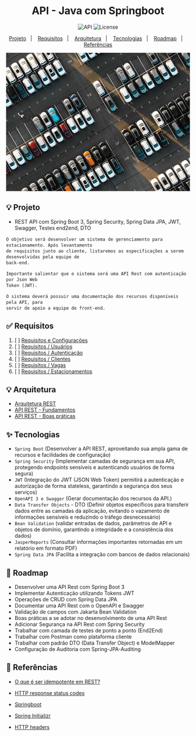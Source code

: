 <h1 align="center">API - Java com Springboot</h1>

<p align="center">
  <img alt="API" src="https://img.shields.io/static/v1?label=Springboot&message=API&color=8257E5&labelColor=000000"  />
  <img alt="License" src="https://img.shields.io/static/v1?label=license&message=MIT&color=49AA26&labelColor=000000">
</p>

<p align="center">
  <a href="#-projeto">Projeto</a>&nbsp;&nbsp;&nbsp;|&nbsp;&nbsp;&nbsp;
  <a href="#-requisitos">Requisitos</a>&nbsp;&nbsp;&nbsp;|&nbsp;&nbsp;&nbsp;
  <a href="#-arquitetura">Arquitetura</a>&nbsp;&nbsp;&nbsp;|&nbsp;&nbsp;&nbsp;
  <a href="#-tecnologias">Tecnologias</a>&nbsp;&nbsp;&nbsp;|&nbsp;&nbsp;&nbsp;
  <a href="#-roadmap">Roadmap</a>&nbsp;&nbsp;&nbsp;|&nbsp;&nbsp;&nbsp;
  <a href="#-referências">Referências</a>
</p>

<p align="center">
  <img alt="API" src="data/estacionamento.jpg">
</p>

## 💡 Projeto

- REST API com Spring Boot 3, Spring Security, Spring Data JPA, JWT, Swagger, Testes end2end, DTO

```
O objetivo será desenvolver um sistema de gerenciamento para estacionamento. Após levantamento
de requisitos junto ao cliente, listaremos as especificações a serem desenvolvidas pela equipe de
back-end.
```

```
Importante salientar que o sistema será uma API Rest com autenticação por Json Web
Token (JWT).
```

```
O sistema deverá possuir uma documentação dos recursos disponíveis pela API, para
servir de apoio a equipe de front-end.
```

## ✅ Requisitos

1. [ ] [Requisitos e Configurações](./doc/Requisitos-configuracoes.md)
2. [ ] [Requisitos / Usuários](./doc/Requisitos-usuarios.md)
3. [ ] [Requisitos / Autenticação](./doc/Requisitos-autenticacao.md)
4. [ ] [Requisitos / Clientes](./doc/Requisitos-clientes.md)
5. [ ] [Requisitos / Vagas](./doc/Requisitos-vagas.md)
6. [ ] [Requisitos / Estacionamentos](./doc/Requisitos-estacionamentos.md)


## 💡 Arquitetura

- [Arquitetura REST](./doc/api-rest-arquitetura.md)
- [API REST - Fundamentos](./doc/api-rest-fundamentos.md)
- [API REST - Boas práticas](./doc/api-rest-boaspraticas.md)

## ✨ Tecnologias

- `Spring Boot` (Desenvolver a API REST,  aproveitando sua ampla gama de recursos e facilidades de configuração)
- `Spring Security` (Implementar camadas de segurança em sua API, protegendo endpoints sensíveis e autenticando usuários de forma segura)
- `JWT` (Integração do JWT (JSON Web Token) permitirá a autenticação e autorização de forma stateless, garantindo a segurança dos seus serviços)
- `OpenAPI 3 e Swagger` (Gerar documentação dos recursos da API.)
- `Data Transfer Objects` - DTO (Definir objetos específicos para transferir dados entre as camadas da aplicação, evitando o vazamento de informações sensíveis e reduzindo o tráfego desnecessário)
- `Bean Validation` (validar entradas de dados, parâmetros de API e objetos de domínio, garantindo a integridade e a consistência dos dados)
- `JasperReports` (Consultar informações importantes retornadas em um relatório em formato PDF)
- `Spring Data JPA` (Facilita a integração com bancos de dados relacionais)

## 👣 Roadmap

- Desenvolver uma API Rest com Spring Boot 3
- Implementar Autenticação utilizando Tokens JWT
- Operações de CRUD com Spring Data JPA
- Documentar uma API Rest com o OpenAPI e Swagger
- Validação de campos com Jakarta Bean Validation
- Boas práticas a se adotar no desenvolvimento de uma API Rest
- Adicionar Segurança na API Rest com Spring Security
- Trabalhar com camada de testes de ponto a ponto (End2End)
- Trabalhar com Postman como plataforma cliente
- Trabalhar com padrão DTO (Data Transfer Object) e ModelMapper
- Configuração de Auditoria com Spring-JPA-Auditing

## 📄 Referências

- [O que é ser idempotente em REST?](https://www.infoq.com/br/news/2013/05/idempotent/)

- [HTTP response status codes](https://developer.mozilla.org/pt-BR/docs/Web/HTTP/Methods)

- [Springboot](https://spring.io/guides/gs/spring-boot)

- [Spring Initializr](https://start.spring.io/)

- [HTTP headers](https://developer.mozilla.org/en-US/docs/Web/HTTP/Headers)